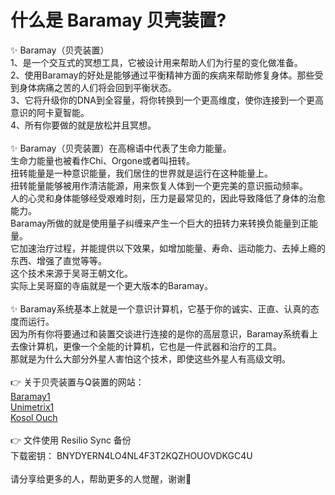 # 什么是 Baramay 贝壳装置?

✨ Baramay（贝壳装置）
<br/>
1、是一个交互式的冥想工具，它被设计用来帮助人们为行星的变化做准备。
<br/>
2、使用Baramay的好处是能够通过平衡精神方面的疾病来帮助修复身体。那些受到身体病痛之苦的人们将会回到平衡状态。
<br/>
3、它将升级你的DNA到全容量，将你转换到一个更高维度，使你连接到一个更高意识的阿卡夏智能。
<br/>
4、所有你要做的就是放松并且冥想。
<br/>
<br/>
✨ Baramay（贝壳装置）在高棉语中代表了生命力能量。
<br/>
生命力能量也被看作Chi、Orgone或者叫扭转。
<br/>
扭转能量是一种意识能量，我们居住的世界就是运行在这种能量上。
<br/>
扭转能量能够被用作清洁能源，用来恢复人体到一个更完美的意识振动频率。
<br/>
人的心灵和身体能够经受艰难时刻，压力是最常见的，因此导致降低了身体的治愈能力。
<br/>
Baramay所做的就是使用量子纠缠来产生一个巨大的扭转力来转换负能量到正能量。
<br/>
它加速治疗过程，并能提供以下效果，如增加能量、寿命、运动能力、去掉上瘾的东西、增强了直觉等等。
<br/>
这个技术来源于吴哥王朝文化。
<br/>
实际上吴哥窟的寺庙就是一个更大版本的Baramay。
<br/>
<br/>
✨ Baramay系统基本上就是一个意识计算机，它基于你的诚实、正直、认真的态度而运行。
<br/>
因为所有你将要通过和装置交谈进行连接的是你的高层意识，Baramay系统看上去像计算机，更像一个全能的计算机，它也是一件武器和治疗的工具。
<br/>
那就是为什么大部分外星人害怕这个技术，即使这些外星人有高级文明。
<br/>
<br/>
👉 关于贝壳装置与Q装置的网站：
<br/>
[Baramay1](https://www.baramay1.com/)
<br/>
[Unimetrix1](https://www.unimetrix1.online/)
<br/>
[Kosol Ouch](https://youtube.com/user/kosolouch/)
<br/>
<br/>
👉 文件使用 Resilio Sync 备份
<br/>
下载密钥：
BNYDYERN4LO4NL4F3T2KQZHOUOVDKGC4U
<br/>
<br/>
请分享给更多的人，帮助更多的人觉醒，谢谢🙏 
